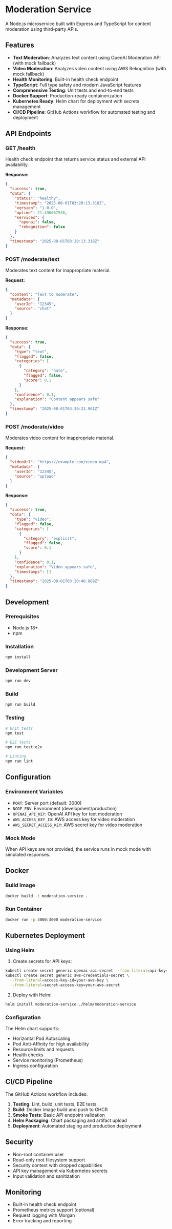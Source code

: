 # Moderation Service

A Node.js microservice built with Express and TypeScript for content moderation using third-party APIs.

## Features

- **Text Moderation**: Analyzes text content using OpenAI Moderation API (with mock fallback)
- **Video Moderation**: Analyzes video content using AWS Rekognition (with mock fallback)
- **Health Monitoring**: Built-in health check endpoint
- **TypeScript**: Full type safety and modern JavaScript features
- **Comprehensive Testing**: Unit tests and end-to-end tests
- **Docker Support**: Production-ready containerization
- **Kubernetes Ready**: Helm chart for deployment with secrets management
- **CI/CD Pipeline**: GitHub Actions workflow for automated testing and deployment

## API Endpoints

### GET /health
Health check endpoint that returns service status and external API availability.

**Response:**
```json
{
  "success": true,
  "data": {
    "status": "healthy",
    "timestamp": "2025-08-01T03:20:13.318Z",
    "version": "1.0.0",
    "uptime": 21.496067536,
    "services": {
      "openai": false,
      "rekognition": false
    }
  },
  "timestamp": "2025-08-01T03:20:13.318Z"
}
```

### POST /moderate/text
Moderates text content for inappropriate material.

**Request:**
```json
{
  "content": "Text to moderate",
  "metadata": {
    "userId": "12345",
    "source": "chat"
  }
}
```

**Response:**
```json
{
  "success": true,
  "data": {
    "type": "text",
    "flagged": false,
    "categories": [
      {
        "category": "hate",
        "flagged": false,
        "score": 0.1
      }
    ],
    "confidence": 0.1,
    "explanation": "Content appears safe"
  },
  "timestamp": "2025-08-01T03:20:21.961Z"
}
```

### POST /moderate/video
Moderates video content for inappropriate material.

**Request:**
```json
{
  "videoUrl": "https://example.com/video.mp4",
  "metadata": {
    "userId": "12345",
    "source": "upload"
  }
}
```

**Response:**
```json
{
  "success": true,
  "data": {
    "type": "video",
    "flagged": false,
    "categories": [
      {
        "category": "explicit",
        "flagged": false,
        "score": 0.1
      }
    ],
    "confidence": 0.1,
    "explanation": "Video appears safe",
    "timestamps": []
  },
  "timestamp": "2025-08-01T03:20:40.869Z"
}
```

## Development

### Prerequisites
- Node.js 18+
- npm

### Installation
```bash
npm install
```

### Development Server
```bash
npm run dev
```

### Build
```bash
npm run build
```

### Testing
```bash
# Unit tests
npm test

# E2E tests
npm run test:e2e

# Linting
npm run lint
```

## Configuration

### Environment Variables
- `PORT`: Server port (default: 3000)
- `NODE_ENV`: Environment (development/production)
- `OPENAI_API_KEY`: OpenAI API key for text moderation
- `AWS_ACCESS_KEY_ID`: AWS access key for video moderation
- `AWS_SECRET_ACCESS_KEY`: AWS secret key for video moderation

### Mock Mode
When API keys are not provided, the service runs in mock mode with simulated responses.

## Docker

### Build Image
```bash
docker build -t moderation-service .
```

### Run Container
```bash
docker run -p 3000:3000 moderation-service
```

## Kubernetes Deployment

### Using Helm

1. Create secrets for API keys:
```bash
kubectl create secret generic openai-api-secret --from-literal=api-key=your-openai-key
kubectl create secret generic aws-credentials-secret \
  --from-literal=access-key-id=your-aws-key \
  --from-literal=secret-access-key=your-aws-secret
```

2. Deploy with Helm:
```bash
helm install moderation-service ./helm/moderation-service
```

### Configuration
The Helm chart supports:
- Horizontal Pod Autoscaling
- Pod Anti-Affinity for high availability
- Resource limits and requests
- Health checks
- Service monitoring (Prometheus)
- Ingress configuration

## CI/CD Pipeline

The GitHub Actions workflow includes:
1. **Testing**: Lint, build, unit tests, E2E tests
2. **Build**: Docker image build and push to GHCR
3. **Smoke Tests**: Basic API endpoint validation
4. **Helm Packaging**: Chart packaging and artifact upload
5. **Deployment**: Automated staging and production deployment

## Security

- Non-root container user
- Read-only root filesystem support
- Security context with dropped capabilities
- API key management via Kubernetes secrets
- Input validation and sanitization

## Monitoring

- Built-in health check endpoint
- Prometheus metrics support (optional)
- Request logging with Morgan
- Error tracking and reporting